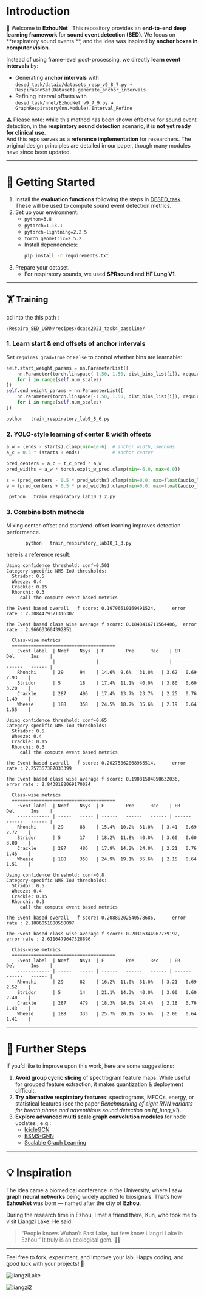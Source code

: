 # Introduction 

🎉    Welcome to **EzhouNet** . This repository provides an **end-to-end deep learning framework** for **sound event detection (SED)**.   We focus on **respiratory sound events **, and the idea was inspired by **anchor boxes in computer vision**.  

Instead of using frame-level post-processing, we directly **learn event intervals** by:  
- Generating **anchor intervals** with  
  `desed_task/dataio/datasets_resp_v9_8_7.py → RespiraGnnSet(Dataset).generate_anchor_intervals`  
- Refining interval offsets with  
  `desed_task/nnet/EzhouNet_v9_7_9.py → GraphRespiratory(nn.Module).Interval_Refine`  

⚠  Please note: while this method has been shown effective for sound event detection,   in the **respiratory sound detection** scenario, it is **not yet ready for clinical use**.  
And this repo serves as a **reference implementation** for researchers.  The original design principles are detailed in our paper, though many modules have since been updated.

---



# 🚀 Getting Started

1. Install the **evaluation functions** following the steps in [DESED_task](https://github.com/DCASE-REPO/DESED_task).  
   These will be used to compute  sound event  detection metrics.
2. Set up your environment:  
   - `python=3.8`  
   - `pytorch=1.13.1`  
   - `pytorch-lightning=2.2.5`  
   - `torch_geometric=2.5.2`  
   - Install dependencies:  
     ```bash
     pip install -r requirements.txt
     ```
3. Prepare your dataset.  
   - For respiratory sounds, we used **SPRsound** and **HF Lung V1**.

---

## 🏋️ Training



cd  into  the this path :

```
/Respira_SED_LGNN/recipes/dcase2023_task4_baseline/
```



### 1. Learn start & end offsets of anchor intervals  

Set `requires_grad=True` or `False` to control whether bins  are learnable:
```python
self.start_weight_params = nn.ParameterList([
    nn.Parameter(torch.linspace(-1.50, 1.50, dist_bins_list[i]), requires_grad=False)
    for i in range(self.num_scales)
])
self.end_weight_params = nn.ParameterList([
    nn.Parameter(torch.linspace(-1.50, 1.50, dist_bins_list[i]), requires_grad=False)
    for i in range(self.num_scales)
])
```



```
python   train_respiratory_lab9_8_6.py
```



### 2. YOLO-style learning of center & width offsets

```python
a_w = (ends - starts).clamp(min=1e-6)  # anchor width, seconds
a_c = 0.5 * (starts + ends)            # anchor center

pred_centers = a_c + t_c_pred * a_w
pred_widths = a_w * torch.exp(t_w_pred.clamp(min=-6.0, max=6.0))

s = (pred_centers - 0.5 * pred_widths).clamp(min=0.0, max=float(audio_len))
e = (pred_centers + 0.5 * pred_widths).clamp(min=0.0, max=float(audio_len))
```

```
 python   train_respiratory_lab10_1_2.py
```



### 3. Combine both methods

Mixing center-offset and start/end-offset learning improves detection performance.

```
       python   train_respiratory_lab10_1_3.py
```



here  is  a  reference result:

```
Using confidence threshold: conf=0.501
Category-specific NMS IoU thresholds:
  Stridor: 0.5
  Wheeze: 0.4
  Crackle: 0.15
  Rhonchi: 0.3
	 call the compute event based metrics  

the Event based overall   f score: 0.19796610169491524, 	 error rate : 2.3084479371316307

the Event based class wise average f score: 0.1848416711564406,	 error rate : 2.966633604392851

  Class-wise metrics
  ======================================
    Event label  | Nref    Nsys  | F        Pre      Rec    | ER       Del      Ins    |
    ------------ | -----   ----- | ------   ------   ------ | ------   ------   ------ |
    Rhonchi      | 29      94    | 14.6%  9.6%   31.0%   | 3.62   0.69   2.93    |
    Stridor      | 5       18    | 17.4%  11.1%  40.0%   | 3.80   0.60   3.20    |
    Crackle      | 287     496   | 17.4%  13.7%  23.7%   | 2.25   0.76   1.49    |
    Wheeze       | 188     358   | 24.5%  18.7%  35.6%   | 2.19   0.64   1.55    |

Using confidence threshold: conf=0.65
Category-specific NMS IoU thresholds:
  Stridor: 0.5
  Wheeze: 0.4
  Crackle: 0.15
  Rhonchi: 0.3
	 call the compute event based metrics  

the Event based overall   f score: 0.20275862068965514, 	 error rate : 2.257367387033399

the Event based class wise average f score: 0.19081504850632036,	 error rate : 2.8438182069170024

  Class-wise metrics
  ======================================
    Event label  | Nref    Nsys  | F        Pre      Rec    | ER       Del      Ins    |
    ------------ | -----   ----- | ------   ------   ------ | ------   ------   ------ |
    Rhonchi      | 29      88    | 15.4%  10.2%  31.0%   | 3.41   0.69   2.72    |
    Stridor      | 5       17    | 18.2%  11.8%  40.0%   | 3.60   0.60   3.00    |
    Crackle      | 287     486   | 17.9%  14.2%  24.0%   | 2.21   0.76   1.45    |
    Wheeze       | 188     350   | 24.9%  19.1%  35.6%   | 2.15   0.64   1.51    |

Using confidence threshold: conf=0.8
Category-specific NMS IoU thresholds:
  Stridor: 0.5
  Wheeze: 0.4
  Crackle: 0.15
  Rhonchi: 0.3
	 call the compute event based metrics  

the Event based overall   f score: 0.20889202540578686, 	 error rate : 2.1886051080550097

the Event based class wise average f score: 0.20316344967739192,	 error rate : 2.6116479647528896

  Class-wise metrics
  ======================================
    Event label  | Nref    Nsys  | F        Pre      Rec    | ER       Del      Ins    |
    ------------ | -----   ----- | ------   ------   ------ | ------   ------   ------ |
    Rhonchi      | 29      82    | 16.2%  11.0%  31.0%   | 3.21   0.69   2.52    |
    Stridor      | 5       14    | 21.1%  14.3%  40.0%   | 3.00   0.60   2.40    |
    Crackle      | 287     479   | 18.3%  14.6%  24.4%   | 2.18   0.76   1.43    |
    Wheeze       | 188     333   | 25.7%  20.1%  35.6%   | 2.06   0.64   1.41    |
```



------

# 🔮 Further Steps

If you’d like to improve upon this work, here are some suggestions:

1. **Avoid  group  cyclic slicing** of  spectrogram feature maps.
    While useful for grouped feature extraction, it makes quantization & deployment difficult.
2. **Try alternative respiratory features**:
    spectrograms, MFCCs, energy, or statistical features (see the paper  *Benchmarking of eight RNN variants for breath phase and adventitious sound detection on hf_lung_v1*).
3. **Explore advanced  multi scale graph convolution modules**    for node updates , e.g.:
   - [IcicleGCN](https://github.com/xuyuankun631/IcicleGCN)
   - [BSMS-GNN](https://github.com/Eydcao/BSMS-GNN)
   - [Scalable Graph Learning](https://github.com/PKU-DAIR/SGL)

------

# 💡 Inspiration

The idea came  a biomedical conference in  the University,   where I saw **graph neural networks**  being widely applied to biosignals.   That’s how **EzhouNet** was born — named after the city of **Ezhou**.

During the  research time in Ezhou, I met a friend there, Kun, who took me to visit Liangzi Lake. He said:

> “People knows Wuhan’s East Lake, but few know Liangzi Lake in Ezhou.”
>  It truly is an ecological gem. 🌿🌊

------



   Feel free to fork, experiment, and improve your  lab.   Happy coding, and good luck with your projects! 🚀
        



![liangziLake](PSDS_Eval/liangzi1.png)

![liangzi2](PSDS_Eval//liangzi2.png)